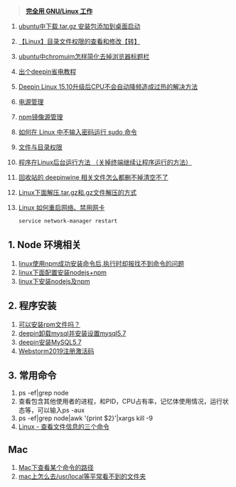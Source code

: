 > **[完全用 GNU/Linux 工作](https://www.w3cschool.cn/working_on_gnu_linux/?)**                       

1. [ubuntu中下载.tar.gz 安装包添加到桌面启动](https://blog.csdn.net/qq_35191331/article/details/79927168)

2. [【Linux】目录文件权限的查看和修改【转】](https://www.cnblogs.com/sxdcgaq8080/p/7498906.html)

3. [ubuntu中chromuim怎样简化去掉浏览器标题栏 ](https://jingyan.baidu.com/article/f54ae2fcd46cb41e92b8490c.html)

4. [出个deepin省电教程](https://bbs.deepin.org/forum.php?mod=viewthread&tid=157907)

5. [Deepin Linux 15.10升级后CPU不会自动降频造成过热的解决方法](http://tieba.baidu.com/p/6118788145)

6. [电源管理](https://wiki.deepin.org/wiki/%E7%94%B5%E6%BA%90%E7%AE%A1%E7%90%86)

7. [npm镜像源管理](https://www.jianshu.com/p/66f97cadd1eb)

8. [如何在 Linux 中不输入密码运行 sudo 命令](<https://linux.cn/article-8172-1.html>)

9. [文件与目录权限](https://wiki.deepin.org/wiki/文件与目录权限)

10. [程序在Linux后台运行方法 （关掉终端继续让程序运行的方法）](<https://blog.csdn.net/yuhan61659/article/details/82790727>)

11. [回收站的 deepinwine 相关文件怎么都删不掉清空不了](<https://bbs.deepin.org/forum.php?mod=viewthread&tid=178838>)

12. [Linux下面解压.tar.gz和.gz文件解压的方式](<https://blog.csdn.net/Sky786905664/article/details/80927013>)

13. [Linux 如何重启网络、禁用网卡](https://www.cnblogs.com/mawanglin2008/articles/3897222.html)

    ```bash
    service network-manager restart
    ```

    

## 1. Node 环境相关

1. [linux使用npm成功安装命令后,执行时却报找不到命令的问题](https://www.cnblogs.com/luweib/p/9059053.html)
3. [linux下面配置安装nodejs+npm](https://www.cnblogs.com/lizhug/p/3150773.html)
3. [linux下安装nodejs及npm](https://www.cnblogs.com/wuyoucao/p/7011666.html)

## 2. 程序安装

1. [可以安装rpm文件吗？](<https://bbs.deepin.org/forum.php?mod=viewthread&tid=167787>)
2. [deepin卸载mysql并安装设置mysql5.7](https://www.cnblogs.com/jason1990/p/9948091.html)
3. [deepin安装MySQL5.7](<https://blog.csdn.net/sinat_37064286/article/details/82224562>)
4. [Webstorm2019注册激活码](<https://blog.csdn.net/qq_34803821/article/details/89603904>)

## 3. 常用命令
1. ps -ef|grep node
2. 查看包含其他使用者的进程，和PID，CPU占有率，记忆体使用情况，运行状态等，可以输入ps -aux
3. ps -ef|grep node|awk '{print $2}'|xargs kill -9
4. [Linux - 查看文件信息的三个命令](https://www.cnblogs.com/anliven/p/7944816.html)

## Mac
1. [Mac下查看某个命令的路径](https://www.cnblogs.com/gujiande/p/9447029.html)
2. [mac上怎么去/usr/local等平常看不到的文件夹](https://jingyan.baidu.com/article/fdbd4277f1d5dcb89f3f485c.html)